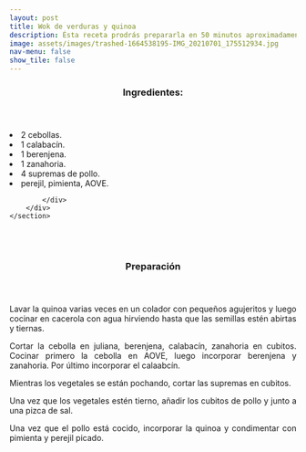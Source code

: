 ```yaml
---
layout: post
title: Wok de verduras y quinoa
description: Ésta receta prodrás prepararla en 50 minutos aproximadamente.
image: assets/images/trashed-1664538195-IMG_20210701_175512934.jpg
nav-menu: false
show_tile: false
---
```


<!-- Two -->
<section id="one" class="spotlights">
	<section>
		<div class="content">
			<div class="inner">
				<header class="major">
					<h3>Ingredientes:</h3>
				</header>
				<p><li>2 cebollas.</li>
				<li>1 calabacín.</li>
				<li>1 berenjena.</li>
        			<li>1 zanahoria.</li>
        			<li>4 supremas de pollo.</li>
        			<li>perejil, pimienta, AOVE.</li></p>
				
			</div>
		</div>
	</section>

<br />
<br />
<p> </p>
<p> </p>

<header class="major">
	<h3>Preparación</h3>
</header>
<p align="justify">Lavar la quinoa varias veces en un colador con pequeños agujeritos y luego cocinar en cacerola con agua hirviendo hasta que las semillas estén abirtas y tiernas.</p>

<p align="justify">Cortar la cebolla en juliana, berenjena, calabacín, zanahoria en cubitos. Cocinar primero la cebolla en AOVE, luego incorporar berenjena y zanahoria. Por último incorporar el calaabcín.</p>

<p align="justify">Mientras los vegetales se están pochando, cortar las supremas en cubitos.</p>

<p align="justify">Una vez que los vegetales estén tierno, añadir los cubitos de pollo y junto a una pizca de sal.</p>

<p align="justify">Una vez que el pollo está cocido, incorporar la quinoa y condimentar con pimienta y perejil picado.</p>		
</section>


